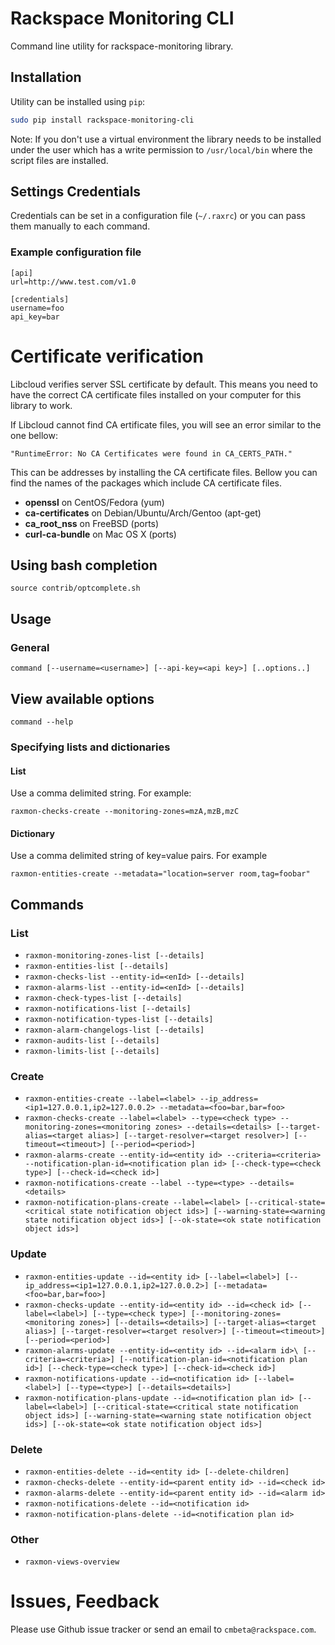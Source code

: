 # Rackspace Monitoring CLI

Command line utility for rackspace-monitoring library.

## Installation

Utility can be installed using `pip`:

```bash
sudo pip install rackspace-monitoring-cli
```

Note: If you don't use a virtual environment the library needs to be installed
under the user which has a write permission to `/usr/local/bin` where the script
files are installed.

## Settings Credentials

Credentials can be set in a configuration file (`~/.raxrc`) or you can pass
them manually to each command.

### Example configuration file

```
[api]
url=http://www.test.com/v1.0

[credentials]
username=foo
api_key=bar
```

# Certificate verification

Libcloud verifies server SSL certificate by default. This means you need to
have the correct CA certificate files installed on your computer for this
library to work.

If Libcloud cannot find CA ertificate files, you will see an error similar to
the one bellow:

`"RuntimeError: No CA Certificates were found in CA_CERTS_PATH."`

This can be addresses by installing the CA certificate files. Bellow you can
find the names of the packages which include CA certificate files.

* **openssl** on CentOS/Fedora (yum)
* **ca-certificates** on Debian/Ubuntu/Arch/Gentoo (apt-get)
* **ca_root_nss** on FreeBSD (ports)
* **curl-ca-bundle** on Mac OS X (ports)

## Using bash completion

`source contrib/optcomplete.sh`

## Usage

### General

`command [--username=<username>] [--api-key=<api key>] [..options..]`

## View available options

`command --help`

### Specifying lists and dictionaries

#### List

Use a comma delimited string. For example:

`raxmon-checks-create --monitoring-zones=mzA,mzB,mzC`

#### Dictionary

Use a comma delimited string of key=value pairs. For example

`raxmon-entities-create --metadata="location=server room,tag=foobar"`

## Commands

### List

* `raxmon-monitoring-zones-list [--details]`
* `raxmon-entities-list [--details]`
* `raxmon-checks-list --entity-id=<enId> [--details]`
* `raxmon-alarms-list --entity-id=<enId> [--details]`
* `raxmon-check-types-list [--details]`
* `raxmon-notifications-list [--details]`
* `raxmon-notification-types-list [--details]`
* `raxmon-alarm-changelogs-list [--details]`
* `raxmon-audits-list [--details]`
* `raxmon-limits-list [--details]`

### Create

* `raxmon-entities-create --label=<label> --ip_address=<ip1=127.0.0.1,ip2=127.0.0.2>
                        --metadata=<foo=bar,bar=foo>`
* `raxmon-checks-create --label=<label> --type=<check type>
                      --monitoring-zones=<monitoring zones>
                      --details=<details>
                      [--target-alias=<target alias>]
                      [--target-resolver=<target resolver>]
                      [--timeout=<timeout>]
                      [--period=<period>]`
* `raxmon-alarms-create --entity-id=<entity id>
                      --criteria=<criteria>
                      --notification-plan-id=<notification plan id>
                      [--check-type=<check type>]
                      [--check-id=<check id>]`
* `raxmon-notifications-create --label
                      --type=<type>
                      --details=<details>`
* `raxmon-notification-plans-create --label=<label>
                      [--critical-state=<critical state notification object ids>]
                      [--warning-state=<warning state notification object ids>]
                      [--ok-state=<ok state notification object ids>]`

### Update

* `raxmon-entities-update --id=<entity id> [--label=<label>]
                        [--ip_address=<ip1=127.0.0.1,ip2=127.0.0.2>]
                        [--metadata=<foo=bar,bar=foo>]`
* `raxmon-checks-update --entity-id=<entity id> --id=<check id>
                      [--label=<label>] [--type=<check type>]
                      [--monitoring-zones=<monitoring zones>]
                      [--details=<details>]
                      [--target-alias=<target alias>]
                      [--target-resolver=<target resolver>]
                      [--timeout=<timeout>]
                      [--period=<period>]`
* `raxmon-alarms-update --entity-id=<entity id>
                      --id=<alarm id>\
                      [--criteria=<criteria>]
                      [--notification-plan-id=<notification plan id>]
                      [--check-type=<check type>]
                      [--check-id=<check id>]`
* `raxmon-notifications-update --id=<notification id>
                      [--label=<label>]
                      [--type=<type>]
                      [--details=<details>]`
* `raxmon-notification-plans-update --id=<notification plan id>
                      [--label=<label>]
                      [--critical-state=<critical state notification object ids>]
                      [--warning-state=<warning state notification object ids>]
                      [--ok-state=<ok state notification object ids>]`

### Delete

* `raxmon-entities-delete --id=<entity id> [--delete-children]`
* `raxmon-checks-delete --entity-id=<parent entity id> --id=<check id>`
* `raxmon-alarms-delete --entity-id=<parent entity id> --id=<alarm id>`
* `raxmon-notifications-delete --id=<notification id>`
* `raxmon-notification-plans-delete --id=<notification plan id>`

### Other

* `raxmon-views-overview`

# Issues, Feedback

Please use Github issue tracker or send an email to `cmbeta@rackspace.com`.
